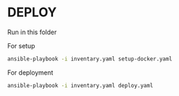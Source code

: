 # DEPLOY

Run in this folder

For setup

```bash
ansible-playbook -i inventary.yaml setup-docker.yaml
```

For deployment

```bash
ansible-playbook -i inventary.yaml deploy.yaml
```